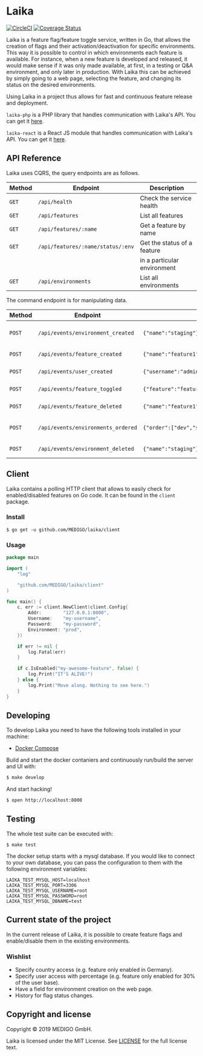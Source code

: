 # Laika

[![CircleCI](https://circleci.com/gh/MEDIGO/laika.svg?style=shield)](https://circleci.com/gh/MEDIGO/laika) [![Coverage Status](https://coveralls.io/repos/github/MEDIGO/laika/badge.svg)](https://coveralls.io/github/MEDIGO/laika)

Laika is a feature flag/feature toggle service, written in Go, that allows the creation of flags and their activation/deactivation for specific environments. This way it is possible to control in which environments each feature is available. For instance, when a new feature is developed and released, it would make sense if it was only made available, at first, in a testing or Q&A environment, and only later in production. With Laika this can be achieved by simply going to a web page, selecting the feature, and changing its status on the desired environments.

Using Laika in a project thus allows for fast and continuous feature release and deployment.

`laika-php` is a PHP library that handles communication with Laika's API. You can get it [here](https://github.com/MEDIGO/laika-php).

`laika-react` is a React JS module that handles communication with Laika's API. You can get it [here](https://github.com/MEDIGO/laika-react).

## API Reference

Laika uses CQRS, the query endpoints are as follows.

| Method | Endpoint                          | Description                 |
| ------ | --------------------------------- | --------------------------- |
| `GET`  | `/api/health`                     | Check the service health    |
| `GET`  | `/api/features`                   | List all features           |
| `GET`  | `/api/features/:name`             | Get a feature by name       |
| `GET`  | `/api/features/:name/status/:env` | Get the status of a feature |
|        |                                   | in a particular environment |
| `GET`  | `/api/environments`               | List all environments       |

The command endpoint is for manipulating data.

| Method | Endpoint                           | Example body                                                   | Description               |
| ------ | ---------------------------------- | -------------------------------------------------------------- | ------------------------- |
| `POST` | `/api/events/environment_created`  | `{"name":"staging"}`                                           | Create a new environment. |
| `POST` | `/api/events/feature_created`      | `{"name":"feature1"}`                                          | Create a new feature.     |
| `POST` | `/api/events/user_created`         | `{"username":"admin","password":"secret"}`                     | Create a new user.        |
| `POST` | `/api/events/feature_toggled`      | `{"feature":"feature1","environment":"staging","status":true}` | Toggle a feature.         |
| `POST` | `/api/events/feature_deleted`      | `{"name":"feature1"}`                                          | Delete a feature.         |
| `POST` | `/api/events/environments_ordered` | `{"order":["dev","staging"]}`                                  | Change env display order. |
| `POST` | `/api/events/environment_deleted`  | `{"name":"staging"}`                                           | Delete an environment.    |

## Client

Laika contains a polling HTTP client that allows to easily check for enabled/disabled features on Go code. It can be found in the `client` package.

### Install

```
$ go get -u github.com/MEDIGO/laika/client
```

### Usage

```go
package main

import (
	"log"

	"github.com/MEDIGO/laika/client"
)

func main() {
	c, err := client.NewClient(client.Config{
		Addr:        "127.0.0.1:8000",
		Username:    "my-username",
		Password:    "my-password",
		Environment: "prod",
	})

	if err != nil {
		log.Fatal(err)
	}

	if c.IsEnabled("my-awesome-feature", false) {
		log.Print("IT'S ALIVE!")
	} else {
		log.Print("Move along. Nothing to see here.")
	}
}
```

## Developing

To develop Laika you need to have the following tools installed in your machine:

- [Docker Compose](https://docs.docker.com/compose/install/)

Build and start the docker contaniers and continuously run/build the server and UI with:

```sh
$ make develop
```

And start hacking!

```sh
$ open http://localhost:8000
```

## Testing

The whole test suite can be executed with:

```
$ make test
```

The docker setup starts with a mysql database. If you would like to connect to your own database, you can pass the configuration to them with the following
environment variables:

```
LAIKA_TEST_MYSQL_HOST=localhost
LAIKA_TEST_MYSQL_PORT=3306
LAIKA_TEST_MYSQL_USERNAME=root
LAIKA_TEST_MYSQL_PASSWORD=root
LAIKA_TEST_MYSQL_DBNAME=test
```

## Current state of the project

In the current release of Laika, it is possible to create feature flags and enable/disable them in the existing environments.

### Wishlist

- Specify country access (e.g. feature only enabled in Germany).
- Specify user access with percentage (e.g. feature only enabled for 30% of the user base).
- Have a field for environment creation on the web page.
- History for flag status changes.

## Copyright and license

Copyright © 2019 MEDIGO GmbH.

Laika is licensed under the MIT License. See [LICENSE](LICENSE) for the full license text.
